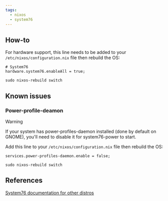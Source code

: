 ```yaml
---
tags:
  - nixos
  - system76
---
```

## How-to

For hardware support, this line needs to be added to your `/etc/nixos/configuration.nix` file then rebuild the OS:

```
# System76
hardware.system76.enableAll = true;
```

```
sudo nixos-rebuild switch
```

## Known issues

### Power-profile-deamon

> [!warning]
> If your system has power-profiles-daemon installed (done by default on GNOME), you'll need to disable it for system76-power to start. 
> 
 
 Add this line to your `/etc/nixos/configuration.nix` file then rebuild the OS:

```
services.power-profiles-daemon.enable = false;
```

```
sudo nixos-rebuild switch
```
## References

[System76 documentation for other distros](https://support.system76.com/articles/system76-software/)
